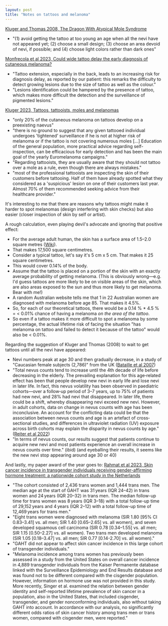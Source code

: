 ```yaml
---  
layout: post  
title: "Notes on tattoos and melanoma"  
---  
```

[Kluger and Thomas 2008, The Dragon With Atypical Mole Syndrome](https://jamanetwork.com/journals/jamadermatology/fullarticle/419808)  
- "(1) avoid getting the tattoo at too young an age when all the nevi have not appeared yet; (2) choose a small design; (3) choose an area devoid of nevi, if possible; and (4) choose light colors rather than dark ones"  

[Monfrecola et al 2023, Could wide tattoo delay the early diagnosis of cutaneous melanoma?](https://onlinelibrary.wiley.com/doi/full/10.1111/jdv.19037)  
- "Tattoo extension, especially in the back, leads to an increasing risk for diagnosis delay, as reported by our patient: this remarks the difficulty to detect growing lesions due to the size of tattoo as well as the colour."  
- "Lesions identification could be hampered by the presence of tattoo, which makes more difficult the detection and the surveillance of pigmented lesions."  

[Kluger 2023, Tattoos, tattooists, moles and melanomas](https://onlinelibrary.wiley.com/doi/10.1111/jdv.19170)  
- "only 20% of the cutaneous melanoma on tattoos develop on a preexisting naevus"  
- "there is no ground to suggest that any given tattooed individual undergoes 'tightened' surveillance if he is not at higher risk of melanoma or if the tattoo is not covering numerous moles [...] Education of the general population, more practical advice regarding self-inspection, can be efficacious for early detection and has been the main goal of the yearly Euromelanoma campaigns."  
- "Regarding tattooists, they are usually aware that they should not tattoo over a mole as a rule, even though there are always mistakes."  
- "most of the professional tattooists are inspecting the skin of their customers before tattooing. Half of them have already spotted what they considered as a 'suspicious' lesion on one of their customers last year. Almost 70% of them recommended seeking advice from their healthcare provider."  

It's interesting to me that there are reasons why tattoos might make it harder to spot melanomas (design interfering with skin checks) but also easier (closer inspection of skin by self or artist).  

A rough calculation, even playing devil's advocate and ignoring that positive effect:  
- For the average adult human, the skin has a surface area of 1.5–2.0 square metres ([Wiki](https://en.wikipedia.org/wiki/Human_skin)).  
- That makes 17,500 square centimetres.  
- Consider a typical tattoo, let's say it's 5 cm x 5 cm. That makes it 25 square centimetres.  
- This would cover 0.14% of the body.  
- Assume that the tattoo is placed on a portion of the skin with an exactly average probability of getting melanoma. (This is obviously wrong—e.g. I'd guess tattoos are more likely to be on visible areas of the skin, which are also areas exposed to the sun and thus more likely to get melanoma. Bear with me!)  
- A random Australian website tells me that 1 in 22 Australian women are diagnosed with melanoma before age 85. That makes it 4.5%.  
- So, for each of our theoretical tattoos, there would be a 0.14 % * 4.5 % = < 0.01% chance of having a melanoma *on the area of the tattoo*.  
- So even if a tattoo makes it more difficult to spot a melanoma by some percentage, the actual lifetime risk of facing the situation "has melanoma on tattoo and failed to detect it because of the tattoo" would also be < 0.01%.  

Regarding the suggestion of Kluger and Thomas (2008) to wait to get tattoos until all the nevi have appeared:  
- Nevi numbers peak at age 30 and then gradually decrease, in a study of "Caucasian female subjects (2,786)" from the UK ([Bataille et al 2007](https://www.researchgate.net/publication/6211218_Nevus_Size_and_Number_Are_Associated_with_Telomere_Length_and_Represent_Potential_Markers_of_a_Decreased_Senescence_In_vivo))  
- "Total nevus counts tend to increase until the 4th decade of life before decreasing in the elderly. The prevailing explanation for this age‐related effect has been that people develop new nevi in early life and lose nevi in later life. In fact, this nevus volatility has been observed in paediatric cohorts—over a follow‐up period of 3–7 years, up to 75% of patients had new nevi, and 28% had nevi that disappeared. In later life, there could be a shift, whereby disappearing nevi exceed new nevi. However, in adult cohorts, data on change in nevus counts with age has been inconclusive. An account for the conflicting data could be that the association between nevus counts and age is an artefact of cross‐sectional studies, and differences in ultraviolet radiation (UV) exposure across birth cohorts may explain the disparity in nevus counts by age." ([Reiter et al 2022](https://pmc.ncbi.nlm.nih.gov/articles/PMC9804380/#jdv18470-sec-0006))  
- "In terms of nevus counts, our results suggest that patients continue to acquire new nevi and most patients experience an overall increase in nevus counts over time." (ibid) (and eyeballing their results, it seems like the new nevi stop appearing around age 30 or 40)  

And lastly, my paper award of the year goes to: [Rahmat et al 2023, Skin cancer incidence in transgender individuals receiving gender-affirming hormone treatment: a nationwide cohort study in the Netherlands](https://onlinelibrary.wiley.com/doi/full/10.1111/ijd.16707)  
- "The cohort consisted of 2,436 trans women and 1,444 trans men. The median age at the start of GAHT was 31 years (IQR 24–42) in trans women and 24 years (IQR 20–32) in trans men. The median follow-up time for trans women was 8 years (IQR 3–18) with a total follow-up time of 29,152 years and 4 years (IQR 2–12) with a total follow-up time of 12,469 years for trans men."  
- "Eight trans women were diagnosed with melanoma (SIR 1.80 [95% CI 0.83–3.41] vs. all men; SIR 1.40 [0.65–2.65] vs. all women), and seven developed squamous cell carcinoma (SIR 0.78 [0.34–1.55] vs. all men; SIR 1.15 [0.50–2.27] vs. all women). Two trans men developed melanoma (SIR 1.05 [0.18–3.47] vs. all men; SIR 0.77 [0.14-2.70] vs. all women)."  
- "GAHT did not appear to affect skin cancer incidence in this large cohort of transgender individuals."  
- "Melanoma incidence among trans women has previously been assessed in a study from the United States on overall cancer incidence in 4,889 transgender individuals from the Kaiser Permanente database linked with the Surveillance Epidemiology and End Results database and was found not to be different compared with the cisgender population. However, information on hormone use was not provided in this study. More recently, Singer et al. examined the relation between gender identity and self-reported lifetime prevalence of skin cancer in a population, also in the United States, that included cisgender, transgender, and gender nonconforming individuals, also without taking GAHT into account. In accordance with our analysis, no significantly different odds ratios of skin cancer history among trans men or trans women, compared with cisgender men, were reported."  

